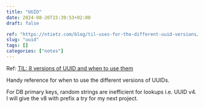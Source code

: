 ```yaml
---
title: "UUID"
date: 2024-08-26T15:39:53+02:00
draft: false

ref: "https://ntietz.com/blog/til-uses-for-the-different-uuid-versions/"
slug: "uuid"
tags: []
categories: ["notes"]
---
```


Ref: [TIL: 8 versions of UUID and when to use them](https://ntietz.com/blog/til-uses-for-the-different-uuid-versions/)

Handy reference for when to use the different versions of UUIDs.

For DB primary keys, random strings are inefficient for lookups i.e. UUID v4.
I will give the v8 with prefix a try for my next project.
